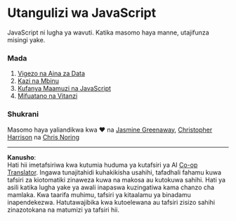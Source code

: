 <!--
CO_OP_TRANSLATOR_METADATA:
{
  "original_hash": "cc9e70a2f096c67389c8acff1521fc27",
  "translation_date": "2025-08-28T04:03:49+00:00",
  "source_file": "2-js-basics/README.md",
  "language_code": "sw"
}
-->
# Utangulizi wa JavaScript

JavaScript ni lugha ya wavuti. Katika masomo haya manne, utajifunza misingi yake.

### Mada

1. [Vigezo na Aina za Data](1-data-types/README.md)
2. [Kazi na Mbinu](2-functions-methods/README.md)
3. [Kufanya Maamuzi na JavaScript](3-making-decisions/README.md)
4. [Mifuatano na Vitanzi](4-arrays-loops/README.md)

### Shukrani

Masomo haya yaliandikwa kwa ♥️ na [Jasmine Greenaway](https://twitter.com/paladique), [Christopher Harrison](https://twitter.com/geektrainer) na [Chris Noring](https://twitter.com/chris_noring)

---

**Kanusho**:  
Hati hii imetafsiriwa kwa kutumia huduma ya kutafsiri ya AI [Co-op Translator](https://github.com/Azure/co-op-translator). Ingawa tunajitahidi kuhakikisha usahihi, tafadhali fahamu kuwa tafsiri za kiotomatiki zinaweza kuwa na makosa au kutokuwa sahihi. Hati ya asili katika lugha yake ya awali inapaswa kuzingatiwa kama chanzo cha mamlaka. Kwa taarifa muhimu, tafsiri ya kitaalamu ya binadamu inapendekezwa. Hatutawajibika kwa kutoelewana au tafsiri zisizo sahihi zinazotokana na matumizi ya tafsiri hii.